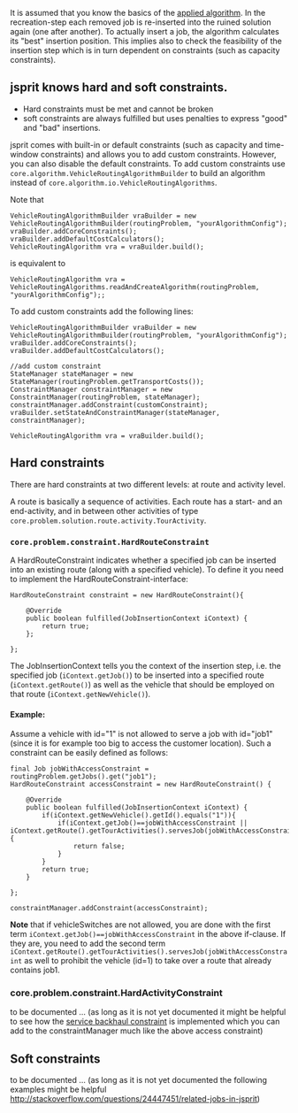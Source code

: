 It is assumed that you know the basics of the [applied algorithm](Meta-Heuristic.md). In the recreation-step each
removed job is re-inserted into the ruined solution again (one after another). To actually insert a job, the algorithm
calculates its "best" insertion position. This implies also to check the feasibility of the insertion step
which is in turn dependent on constraints (such as capacity constraints).

## jsprit knows hard and soft constraints. 

- Hard constraints must be met and cannot be broken
- soft constraints are always fulfilled but uses penalties to express "good" and "bad" insertions.

jsprit comes with built-in or default constraints (such as capacity and time-window constraints) and allows you to add
custom constraints. However, you can also disable the default constraints. To add custom constraints use
<code>core.algorithm.VehicleRoutingAlgorithmBuilder</code> to build an algorithm instead of
<code>core.algorithm.io.VehicleRoutingAlgorithms</code>.

Note that

<pre><code>VehicleRoutingAlgorithmBuilder vraBuilder = new VehicleRoutingAlgorithmBuilder(routingProblem, "yourAlgorithmConfig");
vraBuilder.addCoreConstraints();
vraBuilder.addDefaultCostCalculators();
VehicleRoutingAlgorithm vra = vraBuilder.build();
</code></pre>

is equivalent to

<pre><code>VehicleRoutingAlgorithm vra = VehicleRoutingAlgorithms.readAndCreateAlgorithm(routingProblem, "yourAlgorithmConfig");;
</code></pre>

To add custom constraints add the following lines:
<pre><code>VehicleRoutingAlgorithmBuilder vraBuilder = new VehicleRoutingAlgorithmBuilder(routingProblem, "yourAlgorithmConfig");
vraBuilder.addCoreConstraints();
vraBuilder.addDefaultCostCalculators();

//add custom constraint
StateManager stateManager = new StateManager(routingProblem.getTransportCosts());
ConstraintManager constraintManager = new ConstraintManager(routingProblem, stateManager);
constraintManager.addConstraint(customConstraint);
vraBuilder.setStateAndConstraintManager(stateManager, constraintManager);

VehicleRoutingAlgorithm vra = vraBuilder.build();
</code></pre>


## Hard constraints

There are hard constraints at two different levels: at route and activity level.

A route is basically a sequence of activities. Each route has a start- and an end-activity, and in between other activities of type <code>core.problem.solution.route.activity.TourActivity</code>.

### <code>core.problem.constraint.HardRouteConstraint</code>
A HardRouteConstraint indicates whether a specified job can be inserted into an existing route (along with a specified vehicle). To define it you need to implement the HardRouteConstraint-interface:

<pre><code>HardRouteConstraint constraint = new HardRouteConstraint(){

    @Override
    public boolean fulfilled(JobInsertionContext iContext) {
        return true;
	};

};
</code></pre>

The JobInsertionContext tells you the context of the insertion step, i.e. the specified job (<code>iContext.getJob()</code>) to be inserted into
a specified route (<code>iContext.getRoute()</code>) as well as the vehicle
that should be employed on that route (<code>iContext.getNewVehicle()</code>).

#### Example:
Assume a vehicle with id="1" is not allowed to serve a job with id="job1" (since it is for example too big to access the customer location). Such a constraint can be easily defined as follows:

<pre><code>final Job jobWithAccessConstraint = routingProblem.getJobs().get("job1");
HardRouteConstraint accessConstraint = new HardRouteConstraint() {

    @Override
    public boolean fulfilled(JobInsertionContext iContext) {
        if(iContext.getNewVehicle().getId().equals("1")){
            if(iContext.getJob()==jobWithAccessConstraint || iContext.getRoute().getTourActivities().servesJob(jobWithAccessConstraint)){
                return false;
            }
        }
        return true;
    }

};

constraintManager.addConstraint(accessConstraint);
</code></pre>

<strong>Note</strong> that if vehicleSwitches are not allowed, you are done with the first term <code>iContext.getJob()==jobWithAccessConstraint</code> in the above if-clause. If they are, you need to add the second term <code>iContext.getRoute().getTourActivities().servesJob(jobWithAccessConstraint</code> as well to prohibit the vehicle (id=1) to take over a route that already contains job1.

### core.problem.constraint.HardActivityConstraint
to be documented ... (as long as it is not yet documented it might be helpful to see how the [service backhaul constraint](https://github.com/jsprit/jsprit/blob/master/jsprit-core/src/main/java/jsprit/core/problem/constraint/ServiceDeliveriesFirstConstraint.java) is implemented which you can add to the constraintManager much like the above access constraint)

## Soft constraints
to be documented ... (as long as it is not yet documented the following examples might be helpful http://stackoverflow.com/questions/24447451/related-jobs-in-jsprit)
